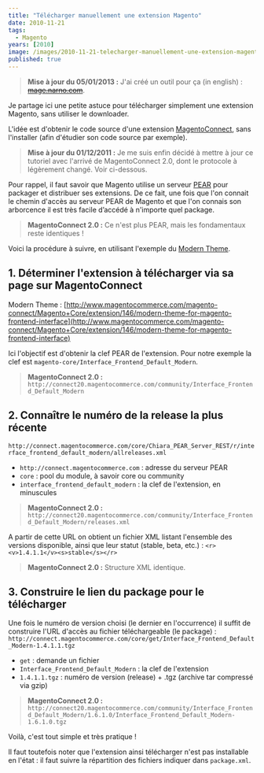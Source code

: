 ```yaml
---
title: "Télécharger manuellement une extension Magento"
date: 2010-11-21
tags:
  - Magento
years: [2010]
image: /images/2010-11-21-telecharger-manuellement-une-extension-magento/download-magento-extension.png
published: true
---
```

> **Mise à jour du 05/01/2013 :** J'ai créé un outil pour ça (in english) : [~~mage.narno.com~~](http://mage.narno.com).

Je partage ici une petite astuce pour télécharger simplement une extension Magento, sans utiliser le downloader.

L'idée est d'obtenir le code source d'une extension [MagentoConnect](http://www.magentocommerce.com/magento-connect), sans l'installer (afin d'étudier son code source par exemple).

<!-- excerpt -->

> **Mise à jour du 01/12/2011 :** Je me suis enfin décidé à mettre à jour ce tutoriel avec l'arrivé de MagentoConnect 2.0, dont le protocole à légèrement changé. Voir ci-dessous.

Pour rappel, il faut savoir que Magento utilise un serveur [PEAR](http://pear.php.net) pour packager et distribuer ses extensions. De ce fait, une fois que l'on connait le chemin d'accès au serveur PEAR de Magento et que l'on connais son arborcence il est très facile d’accédé à n'importe quel package.

> **MagentoConnect 2.0 :** Ce n'est plus PEAR, mais les fondamentaux reste identiques !

Voici la procédure à suivre, en utilisant l'exemple du [Modern Theme](http://www.magentocommerce.com/magento-connect/Magento+Core/extension/146/modern-theme-for-magento-frontend-interface).

## 1. Déterminer l'extension à télécharger via sa page sur MagentoConnect

Modern Theme : [http://www.magentocommerce.com/magento-connect/Magento+Core/extension/146/modern-theme-for-magento-frontend-interface](http://www.magentocommerce.com/magento-connect/Magento+Core/extension/146/modern-theme-for-magento-frontend-interface)

Ici l'objectif est d'obtenir la clef PEAR de l'extension. Pour notre exemple la clef est `magento-core/Interface_Frontend_Default_Modern`.

> **MagentoConnect 2.0 :** `http://connect20.magentocommerce.com/community/Interface_Frontend_Default_Modern`

## 2. Connaître le numéro de la release la plus récente

`http://connect.magentocommerce.com/core/Chiara_PEAR_Server_REST/r/interface_frontend_default_modern/allreleases.xml`

* `http://connect.magentocommerce.com` : adresse du serveur PEAR
* `core` : pool du module, à savoir core ou community
* `interface_frontend_default_modern` : la clef de l'extension, en minuscules

> **MagentoConnect 2.0 :** `http://connect20.magentocommerce.com/community/Interface_Frontend_Default_Modern/releases.xml`

A partir de cette URL on obtient un fichier XML listant l'ensemble des versions disponible, ainsi que leur statut (stable, beta, etc.) :
`<r><v>1.4.1.1</v><s>stable</s></r>`

> **MagentoConnect 2.0 :** Structure XML identique.

## 3. Construire le lien du package pour le télécharger

Une fois le numéro de version choisi (le dernier en l'occurrence) il suffit de construire l'URL d'accès au fichier téléchargeable (le package) :
`http://connect.magentocommerce.com/core/get/Interface_Frontend_Default_Modern-1.4.1.1.tgz`

* `get` : demande un fichier
* `Interface_Frontend_Default_Modern` : la clef de l'extension
* `1.4.1.1.tgz` : numéro de version (release) + .tgz (archive tar compressé via gzip)

> **MagentoConnect 2.0 :** `http://connect20.magentocommerce.com/community/Interface_Frontend_Default_Modern/1.6.1.0/Interface_Frontend_Default_Modern-1.6.1.0.tgz`

Voilà, c'est tout simple et très pratique !

Il faut toutefois noter que l'extension ainsi télécharger n'est pas installable en l'état : il faut suivre la répartition des fichiers indiquer dans `package.xml`.
